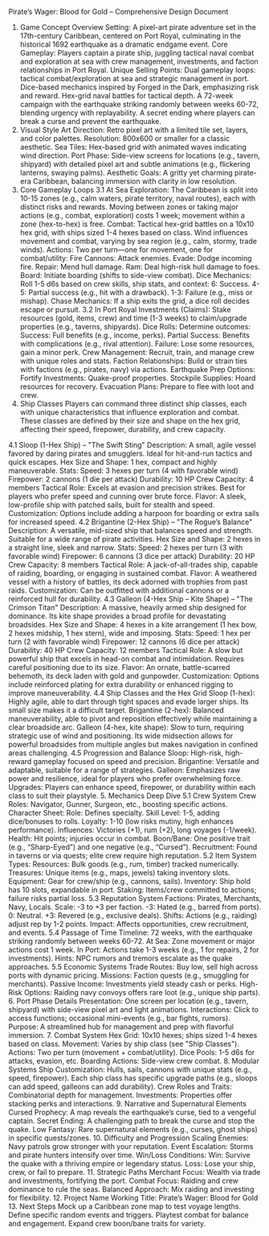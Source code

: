 Pirate’s Wager: Blood for Gold – Comprehensive Design Document
1. Game Concept Overview
Setting: A pixel-art pirate adventure set in the 17th-century Caribbean, 
centered on Port Royal, culminating in the historical 1692 earthquake as a 
dramatic endgame event.
Core Gameplay: Players captain a pirate ship, juggling tactical naval 
combat and exploration at sea with crew management, investments, and 
faction relationships in Port Royal.
Unique Selling Points:
Dual gameplay loops: tactical combat/exploration at sea and strategic 
management in port.
Dice-based mechanics inspired by Forged in the Dark, emphasizing risk and 
reward.
Hex-grid naval battles for tactical depth.
A 72-week campaign with the earthquake striking randomly between weeks 
60-72, blending urgency with replayability.
A secret ending where players can break a curse and prevent the 
earthquake.
2. Visual Style
Art Direction: Retro pixel art with a limited tile set, layers, and color 
palettes.
Resolution: 800x600 or smaller for a classic aesthetic.
Sea Tiles: Hex-based grid with animated waves indicating wind direction.
Port Phase: Side-view screens for locations (e.g., tavern, shipyard) with 
detailed pixel art and subtle animations (e.g., flickering lanterns, 
swaying palms).
Aesthetic Goals: A gritty yet charming pirate-era Caribbean, balancing 
immersion with clarity in low resolution.
3. Core Gameplay Loops
3.1 At Sea
Exploration:
The Caribbean is split into 10-15 zones (e.g., calm waters, pirate 
territory, naval routes), each with distinct risks and rewards.
Moving between zones or taking major actions (e.g., combat, exploration) 
costs 1 week; movement within a zone (hex-to-hex) is free.
Combat:
Tactical hex-grid battles on a 10x10 hex grid, with ships sized 1-4 hexes 
based on class.
Wind influences movement and combat, varying by sea region (e.g., calm, 
stormy, trade winds).
Actions: Two per turn—one for movement, one for combat/utility:
Fire Cannons: Attack enemies.
Evade: Dodge incoming fire.
Repair: Mend hull damage.
Ram: Deal high-risk hull damage to foes.
Board: Initiate boarding (shifts to side-view combat).
Dice Mechanics: Roll 1-5 d6s based on crew skills, ship stats, and 
context:
6: Success.
4-5: Partial success (e.g., hit with a drawback).
1-3: Failure (e.g., miss or mishap).
Chase Mechanics: If a ship exits the grid, a dice roll decides escape or 
pursuit.
3.2 In Port Royal
Investments (Claims):
Stake resources (gold, items, crew) and time (1-3 weeks) to claim/upgrade 
properties (e.g., taverns, shipyards).
Dice Rolls: Determine outcomes:
Success: Full benefits (e.g., income, perks).
Partial Success: Benefits with complications (e.g., rival attention).
Failure: Lose some resources, gain a minor perk.
Crew Management: Recruit, train, and manage crew with unique roles and 
stats.
Faction Relationships: Build or strain ties with factions (e.g., pirates, 
navy) via actions.
Earthquake Prep Options:
Fortify Investments: Quake-proof properties.
Stockpile Supplies: Hoard resources for recovery.
Evacuation Plans: Prepare to flee with loot and crew.
4. Ship Classes
Players can command three distinct ship classes, each with unique 
characteristics that influence exploration and combat. These classes are 
defined by their size and shape on the hex grid, affecting their speed, 
firepower, durability, and crew capacity.

4.1 Sloop (1-Hex Ship) – "The Swift Sting"
Description: A small, agile vessel favored by daring pirates and 
smugglers. Ideal for hit-and-run tactics and quick escapes.
Hex Size and Shape: 1 hex, compact and highly maneuverable.
Stats:
Speed: 3 hexes per turn (4 with favorable wind)
Firepower: 2 cannons (1 die per attack)
Durability: 10 HP
Crew Capacity: 4 members
Tactical Role: Excels at evasion and precision strikes. Best for players 
who prefer speed and cunning over brute force.
Flavor: A sleek, low-profile ship with patched sails, built for stealth 
and speed.
Customization: Options include adding a harpoon for boarding or extra 
sails for increased speed.
4.2 Brigantine (2-Hex Ship) – "The Rogue’s Balance"
Description: A versatile, mid-sized ship that balances speed and strength. 
Suitable for a wide range of pirate activities.
Hex Size and Shape: 2 hexes in a straight line, sleek and narrow.
Stats:
Speed: 2 hexes per turn (3 with favorable wind)
Firepower: 6 cannons (3 dice per attack)
Durability: 20 HP
Crew Capacity: 8 members
Tactical Role: A jack-of-all-trades ship, capable of raiding, boarding, or 
engaging in sustained combat.
Flavor: A weathered vessel with a history of battles, its deck adorned 
with trophies from past raids.
Customization: Can be outfitted with additional cannons or a reinforced 
hull for durability.
4.3 Galleon (4-Hex Ship – Kite Shape) – "The Crimson Titan"
Description: A massive, heavily armed ship designed for dominance. Its 
kite shape provides a broad profile for devastating broadsides.
Hex Size and Shape: 4 hexes in a kite arrangement (1 hex bow, 2 hexes 
midship, 1 hex stern), wide and imposing.
Stats:
Speed: 1 hex per turn (2 with favorable wind)
Firepower: 12 cannons (6 dice per attack)
Durability: 40 HP
Crew Capacity: 12 members
Tactical Role: A slow but powerful ship that excels in head-on combat and 
intimidation. Requires careful positioning due to its size.
Flavor: An ornate, battle-scarred behemoth, its deck laden with gold and 
gunpowder.
Customization: Options include reinforced plating for extra durability or 
enhanced rigging to improve maneuverability.
4.4 Ship Classes and the Hex Grid
Sloop (1-hex): Highly agile, able to dart through tight spaces and evade 
larger ships. Its small size makes it a difficult target.
Brigantine (2-hex): Balanced maneuverability, able to pivot and reposition 
effectively while maintaining a clear broadside arc.
Galleon (4-hex, kite shape): Slow to turn, requiring strategic use of wind 
and positioning. Its wide midsection allows for powerful broadsides from 
multiple angles but makes navigation in confined areas challenging.
4.5 Progression and Balance
Sloop: High-risk, high-reward gameplay focused on speed and precision.
Brigantine: Versatile and adaptable, suitable for a range of strategies.
Galleon: Emphasizes raw power and resilience, ideal for players who prefer 
overwhelming force.
Upgrades: Players can enhance speed, firepower, or durability within each 
class to suit their playstyle.
5. Mechanics Deep Dive
5.1 Crew System
Crew Roles: Navigator, Gunner, Surgeon, etc., boosting specific actions.
Character Sheet:
Role: Defines specialty.
Skill Level: 1-5, adding dice/bonuses to rolls.
Loyalty: 1-10 (low risks mutiny, high enhances performance).
Influences: Victories (+1), rum (+2), long voyages (-1/week).
Health: Hit points; injuries occur in combat.
Boon/Bane: One positive trait (e.g., “Sharp-Eyed”) and one negative (e.g., 
“Cursed”).
Recruitment: Found in taverns or via quests; elite crew require high 
reputation.
5.2 Item System
Types:
Resources: Bulk goods (e.g., rum, timber) tracked numerically.
Treasures: Unique items (e.g., maps, jewels) taking inventory slots.
Equipment: Gear for crew/ship (e.g., cannons, sails).
Inventory: Ship hold has 10 slots, expandable in port.
Staking: Items/crew committed to actions; failure risks partial loss.
5.3 Reputation System
Factions: Pirates, Merchants, Navy, Locals.
Scale: -3 to +3 per faction.
-3: Hated (e.g., barred from ports).
0: Neutral.
+3: Revered (e.g., exclusive deals).
Shifts: Actions (e.g., raiding) adjust rep by 1-2 points.
Impact: Affects opportunities, crew recruitment, and events.
5.4 Passage of Time
Timeline: 72 weeks, with the earthquake striking randomly between weeks 
60-72.
At Sea: Zone movement or major actions cost 1 week.
In Port: Actions take 1-3 weeks (e.g., 1 for repairs, 2 for investments).
Hints: NPC rumors and tremors escalate as the quake approaches.
5.5 Economic Systems
Trade Routes: Buy low, sell high across ports with dynamic pricing.
Missions: Faction quests (e.g., smuggling for merchants).
Passive Income: Investments yield steady cash or perks.
High-Risk Options: Raiding navy convoys offers rare loot (e.g., unique 
ship parts).
6. Port Phase Details
Presentation: One screen per location (e.g., tavern, shipyard) with 
side-view pixel art and light animations.
Interactions: Click to access functions; occasional mini-events (e.g., bar 
fights, rumors).
Purpose: A streamlined hub for management and prep with flavorful 
immersion.
7. Combat System
Hex Grid: 10x10 hexes; ships sized 1-4 hexes based on class.
Movement: Varies by ship class (see "Ship Classes").
Actions: Two per turn (movement + combat/utility).
Dice Pools: 1-5 d6s for attacks, evasion, etc.
Boarding Actions: Side-view crew combat.
8. Modular Systems
Ship Customization: Hulls, sails, cannons with unique stats (e.g., speed, 
firepower). Each ship class has specific upgrade paths (e.g., sloops can 
add speed, galleons can add durability).
Crew Roles and Traits: Combinatorial depth for management.
Investments: Properties offer stacking perks and interactions.
9. Narrative and Supernatural Elements
Cursed Prophecy: A map reveals the earthquake’s curse, tied to a vengeful 
captain.
Secret Ending: A challenging path to break the curse and stop the quake.
Low Fantasy: Rare supernatural elements (e.g., curses, ghost ships) in 
specific quests/zones.
10. Difficulty and Progression
Scaling Enemies: Navy patrols grow stronger with your reputation.
Event Escalation: Storms and pirate hunters intensify over time.
Win/Loss Conditions:
Win: Survive the quake with a thriving empire or legendary status.
Loss: Lose your ship, crew, or fail to prepare.
11. Strategic Paths
Merchant Focus: Wealth via trade and investments, fortifying the port.
Combat Focus: Raiding and crew dominance to rule the seas.
Balanced Approach: Mix raiding and investing for flexibility.
12. Project Name
Working Title: Pirate’s Wager: Blood for Gold
13. Next Steps
Mock up a Caribbean zone map to test voyage lengths.
Define specific random events and triggers.
Playtest combat for balance and engagement.
Expand crew boon/bane traits for variety.
